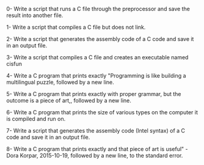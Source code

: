 0-	Write a script that runs a C file through the preprocessor and save the result into another file.

1-	Write a script that compiles a C file but does not link.

2-	Write a script that generates the assembly code of a C code and save it in an output file.

3-	Write a script that compiles a C file and creates an executable named cisfun

4-	Write a C program that prints exactly "Programming is like building a multilingual puzzle, followed by a new line.

5-	Write a C program that prints exactly with proper grammar, but the outcome is a piece of art,, followed by a new line.

6-	Write a C program that prints the size of various types on the computer it is compiled and run on.

7-	Write a script that generates the assembly code (Intel syntax) of a C code and save it in an output file.

8-	Write a C program that prints exactly and that piece of art is useful" - Dora Korpar, 2015-10-19, followed by a new line, to the standard error.


